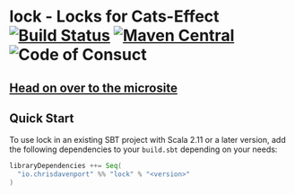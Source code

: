 # lock - Locks for Cats-Effect [![Build Status](https://travis-ci.com/ChristopherDavenport/lock.svg?branch=master)](https://travis-ci.com/ChristopherDavenport/lock) [![Maven Central](https://maven-badges.herokuapp.com/maven-central/io.chrisdavenport/lock_2.12/badge.svg)](https://maven-badges.herokuapp.com/maven-central/io.chrisdavenport/lock_2.12) ![Code of Consuct](https://img.shields.io/badge/Code%20of%20Conduct-Scala-blue.svg)

## [Head on over to the microsite](https://ChristopherDavenport.github.io/lock)

## Quick Start

To use lock in an existing SBT project with Scala 2.11 or a later version, add the following dependencies to your
`build.sbt` depending on your needs:

```scala
libraryDependencies ++= Seq(
  "io.chrisdavenport" %% "lock" % "<version>"
)
```
